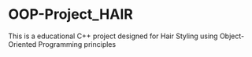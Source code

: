 # OOP-Project_HAIR
This is a educational C++ project designed for Hair Styling using Object-Oriented Programming principles
